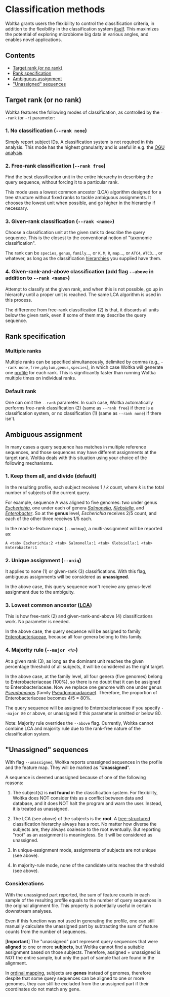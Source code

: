 # Classification methods

Woltka grants users the flexibility to control the classification criteria, in addition to the flexibility in the classification system [itself](hierarchy.md). This maximizes the potential of exploring microbiome big data in various angles, and enables novel applications.


## Contents

- [Target rank (or no rank)](#target-rank-or-no-rank)
- [Rank specification](#rank-specification)
- [Ambiguous assignment](#ambiguous-assignment)
- ["Unassigned" sequences](#unassigned-sequences)


## Target rank (or no rank)

Woltka features the following modes of classification, as controlled by the `--rank` (or `-r`) parameter:

### 1. **No** classification (`--rank none`)

Simply report subject IDs. A classification system is not required in this analysis. This mode has the highest granularity and is useful in e.g. the [OGU analysis](ogu.md).

### 2. **Free-rank** classification (`--rank free`)

Find the best classification unit in the entire hierarchy in describing the query sequence, without forcing it to a particular rank.

This mode uses a lowest common ancestor (LCA) algorithm designed for a tree structure without fixed ranks to tackle ambiguous assignments. It chooses the lowest unit when possible, and go higher in the hierarchy if necessary.

### 3. **Given-rank** classification (`--rank <name>`)

Choose a classification unit at the given rank to describe the query sequence. This is the closest to the conventional notion of "taxonomic classification".

The rank can be `species`, `genus`, `family`..., or `K`, `M`, `R`, `map`..., or `ATC4`, `ATC3`..., or whatever, as long as the classification [hierarchies](hierarchy.md#supported-hierarchy-files) you supplied have them.

### 4. **Given-rank-and-above** classification (add flag `--above` in addition to `--rank <name>`)

Attempt to classify at the given rank, and when this is not possible, go up in hierarchy until a proper unit is reached. The same LCA algorithm is used in this process.

The difference from free-rank classification (2) is that, it discards all units below the given rank, even if some of them may describe the query sequence.


## Rank specification

### Multiple ranks

Multiple ranks can be specified simultaneously, delimited by comma (e.g., `--rank none,free,phylum,genus,species`), in which case Woltka will generate one [profile](output.md) for each rank. This is significantly faster than running Woltka multiple times on individual ranks.

### Default rank

One can omit the `--rank` parameter. In such case, Woltka automatically performs free-rank classification (2) (same as `--rank free`) if there is a classification system, or no classification (1) (same as `--rank none`) if there isn't.


## Ambiguous assignment

In many cases a query sequence has matches in multiple reference sequences, and those sequences may have different assignments at the target rank. Woltka deals with this situation using your choice of the following mechanisms.

### 1. Keep them all, and divide (default)

In the resulting profile, each subject receives 1 / _k_ count, where _k_ is the total number of subjects of the current query.

For example, sequence A was aligned to five genomes: two under genus [_Escherichia_](https://www.ncbi.nlm.nih.gov/Taxonomy/Browser/wwwtax.cgi?mode=Info&id=561&lvl=3&lin=f&keep=1&srchmode=1&unlock), one under each of genera [_Salmonella_](https://www.ncbi.nlm.nih.gov/Taxonomy/Browser/wwwtax.cgi?mode=Info&id=590&lvl=3&lin=f&keep=1&srchmode=1&unlock), [_Klebsiella_](https://www.ncbi.nlm.nih.gov/Taxonomy/Browser/wwwtax.cgi?mode=Info&id=570&lvl=3&lin=f&keep=1&srchmode=1&unlock), and [_Enterobacter_](https://www.ncbi.nlm.nih.gov/Taxonomy/Browser/wwwtax.cgi?mode=Info&id=547&lvl=3&lin=f&keep=1&srchmode=1&unlock). So at the **genus** level, _Escherichia_ receives 2/5 count, and each of the other three receives 1/5 each.

In the read-to-feature maps (`--outmap`), a multi-assignment will be reported as:

```
A <tab> Escherichia:2 <tab> Salmonella:1 <tab> Klebsiella:1 <tab> Enterobacter:1
```

### 2. Unique assignment (`--uniq`)

It applies to none (1) or given-rank (3) classifications. With this flag, ambiguous assignments will be considered as **unassigned**.

In the above case, this query sequence won't receive any genus-level assignment due to the ambiguity.

### 3. Lowest common ancestor ([LCA](https://en.wikipedia.org/wiki/Lowest_common_ancestor))

This is how free-rank (2) and given-rank-and-above (4) classifications work. No parameter is needed.

In the above case, the query sequence will be assigned to family [Enterobacteriaceae](https://www.ncbi.nlm.nih.gov/Taxonomy/Browser/wwwtax.cgi?mode=Info&id=543&lvl=3&lin=f&keep=1&srchmode=1&unlock), because all four genera belong to this family.

### 4. Majority rule (`--major <%>`)

At a given rank (3), as long as the dominant unit reaches the given percentage threshold of all subjects, it will be considered as the right target.

In the above case, at the family level, all four genera (five genomes) belong to Enterobacteriaceae (100%), so there is no doubt that it can be assigned to Enterobacteriaceae. Now we replace one genome with one under genus [_Pseudomonas_](https://www.ncbi.nlm.nih.gov/Taxonomy/Browser/wwwtax.cgi?mode=Info&id=286&lvl=3&lin=f&keep=1&srchmode=1&unlock) (family [Pseudomonadaceae](https://www.ncbi.nlm.nih.gov/Taxonomy/Browser/wwwtax.cgi?mode=Info&id=135621&lvl=3&lin=f&keep=1&srchmode=1&unlock)). Therefore, the proportion of Enterobacteriaceae becomes 4/5 = 80%.

The query sequence will be assigned to Enterobacteriaceae if you specify `--major 80` or above, or unassigned if this parameter is omitted or below 80.

Note: Majority rule overrides the `--above` flag. Currently, Woltka cannot combine LCA and majority rule due to the rank-free nature of the classification system.


## "Unassigned" sequences

With flag `--unassigned`, Woltka reports unassigned sequences in the profile and the feature map. They will be marked as "**Unassigned**".

A sequence is deemed unassigned because of one of the following reasons:

1. The subject(s) is **not found** in the classification system. For flexibility, Woltka does NOT consider this as a conflict between data and database, and it does NOT halt the program and warn the user. Instead, it is treated as unassigned.

2. The LCA (see above) of the subjects is the **root**. A [tree-structured](hierarchy.md) classification hierarchy always has a root. No matter how diverse the subjects are, they always coalesce to the root eventually. But reporting "root" as an assignment is meaningless. So it will be considered as unassigned.

3. In unique-assignment mode, assignments of subjects are not unique (see above).

4. In majority-rule mode, none of the candidate units reaches the threshold (see above).

### Considerations

With the unassigned part reported, the sum of feature counts in each sample of the resulting profile equals to the number of query sequences in the original alignment file. This property is potentially useful in certain downstream analyses.

Even if this function was not used in generating the profile, one can still manually calculate the unassigned part by subtracting the sum of feature counts from the number of sequences.

[**Important**] The "unassigned" part represent query sequences that were **aligned** to one or more **subjects**, but Woltka cannot find a suitable assignment based on those subjects. Therefore, assigned + unassigned is NOT the entire sample, but only the part of sample that are found in the alignment.

In [ordinal mapping](ordinal.md), subjects are **genes** instead of genomes, therefore despite that some query sequences can be aligned to one or more genomes, they can still be excluded from the unassigned part if their coordinates do not match any gene.

